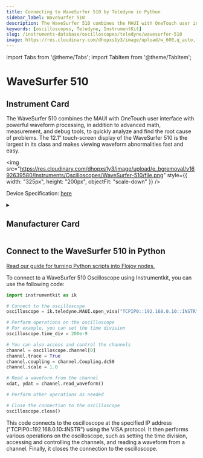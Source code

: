 ```yaml
---
title: Connecting to WaveSurfer 510 by Teledyne in Python
sidebar_label: WaveSurfer 510
description: The WaveSurfer 510 combines the MAUI with OneTouch user interface with powerful waveform processing, in addition to advanced math, measurement, and debug tools, to quickly analyze and find the root cause of problems. The 12.1” touch-screen display of the WaveSurfer 510 is the largest in its class and makes viewing waveform abnormalities fast and easy.
keywords: [oscilloscopes, Teledyne, InstrumentKit]
slug: /instruments-database/oscilloscopes/teledyne/wavesurfer-510
image: https://res.cloudinary.com/dhopxs1y3/image/upload/w_600,q_auto,f_auto/e_bgremoval/v1692639580/Instruments/Oscilloscopes/WaveSurfer-510/file.jpg
---
```


import Tabs from '@theme/Tabs';
import TabItem from '@theme/TabItem';

# WaveSurfer 510

## Instrument Card

<div className="flex">

<div>

The WaveSurfer 510 combines the MAUI with OneTouch user interface with powerful waveform processing, in addition to advanced math, measurement, and debug tools, to quickly analyze and find the root cause of problems. The 12.1” touch-screen display of the WaveSurfer 510 is the largest in its class and makes viewing waveform abnormalities fast and easy.

</div>

<img src="https://res.cloudinary.com/dhopxs1y3/image/upload/e_bgremoval/v1692639580/Instruments/Oscilloscopes/WaveSurfer-510/file.png" style={{ width: "325px", height: "200px", objectFit: "scale-down" }} />

</div>

<div className="flex text-center">

<p>Device Specification: <a target="\_blank" href="https://res.cloudinary.com/iwh/image/upload/q_auto,g_center/assets/1/26/wavesurfer510-ds-24mar17-prelim.pdf">here</a></p>

</div>

<details style={{ marginTop: "15px"}}>
<summary><h2>Manufacturer Card</h2></summary>

<img src="https://res.cloudinary.com/dhopxs1y3/image/upload/v1692812958/Instruments/Vendor%20Logos/Teledyne_technologies.png" style={{ width: "100%", height: "170px",objectFit: "scale-down" }} />

Teledyne LeCroy is an American manufacturer of oscilloscopes, protocol analyzers and other test equipment. LeCroy is now a subsidiary of Teledyne Technologies.

<ul>
  <li>Headquarters: USA</li>
  <li>Yearly Revenue (millions, USD): 5458.6</li>
  <li>Vendor Website: <a href="https://www.teledynelecroy.com/">here</a></li>
</ul>
</details>

## Connect to the WaveSurfer 510 in Python

[Read our guide for turning Python scripts into Flojoy nodes.](https://docs.flojoy.ai/custom-nodes/creating-custom-node/)
<Tabs>
<TabItem value="InstrumentKit" label="InstrumentKit">

To connect to a WaveSurfer 510 Oscilloscope using Instrumentkit, you can use the following code:

```python
import instrumentkit as ik

# Connect to the oscilloscope
oscilloscope = ik.teledyne.MAUI.open_visa("TCPIP0::192.168.0.10::INSTR")

# Perform operations on the oscilloscope
# For example, you can set the time division
oscilloscope.time_div = 200e-9

# You can also access and control the channels
channel = oscilloscope.channel[0]
channel.trace = True
channel.coupling = channel.Coupling.dc50
channel.scale = 1.0

# Read a waveform from the channel
xdat, ydat = channel.read_waveform()

# Perform other operations as needed

# Close the connection to the oscilloscope
oscilloscope.close()
```

This code connects to the oscilloscope at the specified IP address ("TCPIP0::192.168.0.10::INSTR") using the VISA protocol. It then performs various operations on the oscilloscope, such as setting the time division, accessing and controlling the channels, and reading a waveform from a channel. Finally, it closes the connection to the oscilloscope.

</TabItem>
</Tabs>